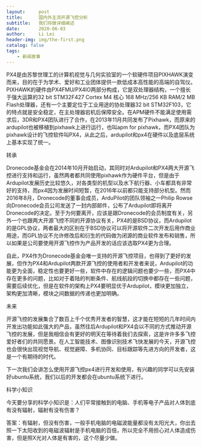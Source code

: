 ```yaml
---
layout:     post
title:      国内外主流开源飞控分析
subtitle:   我们将做详细阐述
date:       2020-06-03
author:     Li Lei
header-img: img/the-first.png
catalog: false
tags:
    - 新闻故事
---
```


PX4是由苏黎世理工的计算机视觉与几何实验室的一个软硬件项目PIXHAWK演变而来，目的在于为学术、爱好和工业团体提供一款低成本高性能的高端的自驾仪。PIXHAWK的硬件由PX4FMU/PX4IO两部分构成，它是双处理器结构，一个擅长于强大运算的32 bit STM32F427 Cortex M4 核心 168 MHz/256 KB RAM/2 MB Flash处理器，还有一个主要定位于工业用途的协处理器32 bit STM32F103，它的特点就是安全稳定，在主处理器宕机后保障安全。在APM硬件不能满足使用需求后，3DR和PX4团队进行了合作，在2013年11月共同发布了Pixhawk，而原来的ardupilot也被移植到pixhawk上进行运行，也叫apm for pixhawk，而PX4团队为pixhawk设计的飞控软件叫PX4，从此之后，ardupilot和px4在硬件以及底层系统上基本实现了统一。

转承

Dronecode基金会在2014年10月开始启动，其同时对Ardupilot和PX4两大开源飞控进行支持和运行，虽然两者都共同使用pixhawk作为硬件平台，但是由于Ardupilot发展历史比较悠久，对各类型的机型以及水下航行器、小车都具有非常好的支持，而px4因为发展时间短暂，在2016年以前都只能支持部分机型。然而2016年8月，Dronecode的董事会成员，ArduPilot的团队领袖之一Philip Rowse向Dronecode会员公司发送了一封内部邮件，公布了Ardupilot即将离开Dronecode的决定。至于为何要离开，应该是跟Dronecode的会员制度有关，另外一个也跟两大开源飞控不同的开源协议有关，PX4的是BSD协议，而Ardupilot的是GPL协议，两者最大的区别在于BSD协议可以将开源软件二次开发后用作商业用途，而GPL协议不允许修改后和衍生的代码做为闭源的商业软件发布和销售，所以如果是公司要使用开源飞控作为产品开发的话应该选取PX4更为合理。




自此，PX4作为Dronecode基金会唯一支持的开源飞控项目，也得到了更好的发展，但作为PX4和Ardupilot两款开源飞控的使用者和开发者来说，Ardupilot的功能更为全面，稳定性也要更好一些，软件中存在的逻辑问题也要少一些，而PX4中存在更多的问题，比如对于着陆的判断条件、航线航段的切换中都存在一些问题，需要后续优化，但是在软件的架构上PX4要明显优于Ardupilot，模块更加独立，架构更加清晰，模块之间数据的传递也更加明确。

未来

开源飞控的发展集合了数百上千个优秀开发者的智慧，这才能在短短的几年时间内开发出功能如此强大的产品，虽然往后Ardupilot和PX4会以不同的方式推动开源飞控的发展，但是我相信会有更好的明天在等待着我们去探索，这是许许多多飞控爱好者们的共同愿景。在人工智能技术、图像识别技术飞快发展的今天，开源飞控也会很快出现视觉导航、视觉避障、多机协同、目标跟踪等先进方向的开发者，这是一个有期待的时代。

下一次我们会讲怎么使用开源飞控px4进行开发和使用，有兴趣的同学可以先安装好ubuntu系统，我们以后的开发都会在ubuntu系统下进行。

科学小知识

今天要分享的科学小知识是：人们平常接触到的电脑、手机等电子产品对人体到底有没有辐射，辐射有没有伤害？

答案：有辐射，但没有伤害，一般手机电脑的电磁波能量都没有太阳光大，你出去照一下太阳收到的电磁波辐射是手机电脑的百倍，所以完全不用担心对人体造成伤害，但是照X光对人体是有害的，这个尽量少做。
